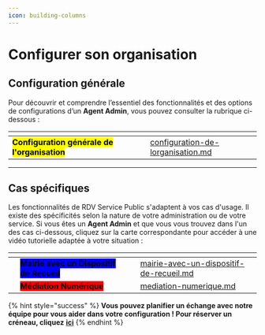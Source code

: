 ```yaml
---
icon: building-columns
---
```


# Configurer son organisation

## Configuration générale

Pour découvrir et comprendre l’essentiel des fonctionnalités et des options de configurations d’un **Agent Admin**, vous pouvez consulter la rubrique ci-dessous : &#x20;

<table data-view="cards"><thead><tr><th></th><th></th><th></th><th data-hidden data-card-target data-type="content-ref"></th></tr></thead><tbody><tr><td><mark style="background-color:yellow;"><strong>Configuration générale de l'organisation</strong></mark> </td><td></td><td></td><td><a href="../toutes-les-notions/configuration-de-lorganisation.md">configuration-de-lorganisation.md</a></td></tr></tbody></table>

***

## Cas spécifiques

Les fonctionnalités de RDV Service Public s'adaptent à vos cas d'usage. Il existe des spécificités selon la nature de votre administration ou de votre service. Si vous êtes un **Agent Admin** et que vous vous trouvez dans l'un des cas ci-dessous, cliquez sur la carte correspondante pour accéder à une vidéo tutorielle adaptée à votre situation :

<table data-view="cards"><thead><tr><th></th><th></th><th></th><th data-hidden data-card-cover data-type="files"></th><th data-hidden data-card-target data-type="content-ref"></th></tr></thead><tbody><tr><td></td><td><mark style="background-color:blue;"><strong>Mairie avec un Dispositif de Recueil</strong></mark></td><td></td><td></td><td><a href="../toutes-les-notions/mairie-avec-un-dispositif-de-recueil.md">mairie-avec-un-dispositif-de-recueil.md</a></td></tr><tr><td></td><td><mark style="background-color:red;"><strong>Médiation Numérique</strong></mark> </td><td></td><td></td><td><a href="../toutes-les-notions/mediation-numerique.md">mediation-numerique.md</a></td></tr></tbody></table>

{% hint style="success" %}
**Vous pouvez planifier un échange avec notre équipe pour vous aider dans votre configuration ! Pour réserver un créneau, cliquez** [**ici**](https://cal.com/team/rdv-service-public/aide-a-la-configuration)
{% endhint %}

